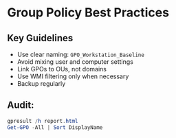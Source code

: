 # Group Policy Best Practices

## Key Guidelines
- Use clear naming: `GPO_Workstation_Baseline`
- Avoid mixing user and computer settings
- Link GPOs to OUs, not domains
- Use WMI filtering only when necessary
- Backup regularly

## Audit:
```powershell
gpresult /h report.html
Get-GPO -All | Sort DisplayName
```